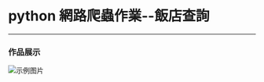 # python 網路爬蟲作業--飯店查詢
---
### 作品展示
![示例图片](https://github.com/username/repo/raw/main/images/example.png)

